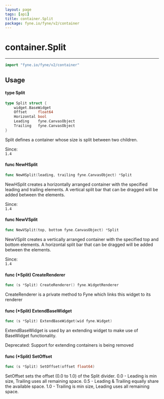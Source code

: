 ```yaml
---
layout: page
tags: [api]
title: container.Split
package: fyne.io/fyne/v2/container
---
```


# container.Split
---
```go
import "fyne.io/fyne/v2/container"
```

## Usage

#### type Split

```go
type Split struct {
	widget.BaseWidget
	Offset     float64
	Horizontal bool
	Leading    fyne.CanvasObject
	Trailing   fyne.CanvasObject
}
```

Split defines a container whose size is split between two children.


<div class="since">Since: <code>
1.4</code></div>

#### func  NewHSplit

```go
func NewHSplit(leading, trailing fyne.CanvasObject) *Split
```
NewHSplit creates a horizontally arranged container with the specified leading and trailing elements. A vertical split bar that can be dragged will be added between the elements.


<div class="since">Since: <code>
1.4</code></div>

#### func  NewVSplit

```go
func NewVSplit(top, bottom fyne.CanvasObject) *Split
```
NewVSplit creates a vertically arranged container with the specified top and bottom elements. A horizontal split bar that can be dragged will be added between the elements.


<div class="since">Since: <code>
1.4</code></div>

#### func (*Split) CreateRenderer

```go
func (s *Split) CreateRenderer() fyne.WidgetRenderer
```
CreateRenderer is a private method to Fyne which links this widget to its renderer

#### func (*Split) ExtendBaseWidget

```go
func (s *Split) ExtendBaseWidget(wid fyne.Widget)
```
ExtendBaseWidget is used by an extending widget to make use of BaseWidget functionality.


<div class="deprecated">
Deprecated: Support for extending containers is being removed</div>

#### func (*Split) SetOffset

```go
func (s *Split) SetOffset(offset float64)
```
SetOffset sets the offset (0.0 to 1.0) of the Split divider. 0.0 - Leading is min size, Trailing uses all remaining space. 0.5 - Leading & Trailing equally share the available space. 1.0 - Trailing is min size, Leading uses all remaining space.
